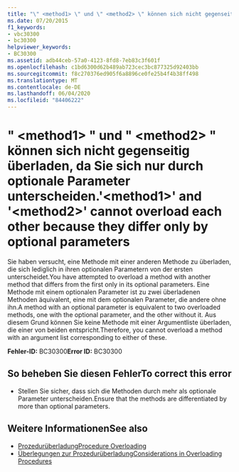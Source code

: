 ```yaml
---
title: "\" <method1> \" und \" <method2> \" können sich nicht gegenseitig überladen, da Sie sich nur durch optionale Parameter unterscheiden."
ms.date: 07/20/2015
f1_keywords:
- vbc30300
- bc30300
helpviewer_keywords:
- BC30300
ms.assetid: adb44ceb-57a0-4123-8fd8-7eb83c3f601f
ms.openlocfilehash: c1bd6300d62b489ab723cec3bc877325d92403bb
ms.sourcegitcommit: f8c270376ed905f6a8896ce0fe25b4f4b38ff498
ms.translationtype: MT
ms.contentlocale: de-DE
ms.lasthandoff: 06/04/2020
ms.locfileid: "84406222"
---
```

# <a name="method1-and-method2-cannot-overload-each-other-because-they-differ-only-by-optional-parameters"></a><span data-ttu-id="e67e4-102">" \<method1> " und " \<method2> " können sich nicht gegenseitig überladen, da Sie sich nur durch optionale Parameter unterscheiden.</span><span class="sxs-lookup"><span data-stu-id="e67e4-102">'\<method1>' and '\<method2>' cannot overload each other because they differ only by optional parameters</span></span>
<span data-ttu-id="e67e4-103">Sie haben versucht, eine Methode mit einer anderen Methode zu überladen, die sich lediglich in ihren optionalen Parametern von der ersten unterscheidet.</span><span class="sxs-lookup"><span data-stu-id="e67e4-103">You have attempted to overload a method with another method that differs from the first only in its optional parameters.</span></span> <span data-ttu-id="e67e4-104">Eine Methode mit einem optionalen Parameter ist zu zwei überladenen Methoden äquivalent, eine mit dem optionalen Parameter, die andere ohne ihn.</span><span class="sxs-lookup"><span data-stu-id="e67e4-104">A method with an optional parameter is equivalent to two overloaded methods, one with the optional parameter, and the other without it.</span></span> <span data-ttu-id="e67e4-105">Aus diesem Grund können Sie keine Methode mit einer Argumentliste überladen, die einer von beiden entspricht.</span><span class="sxs-lookup"><span data-stu-id="e67e4-105">Therefore, you cannot overload a method with an argument list corresponding to either of these.</span></span>  
  
 <span data-ttu-id="e67e4-106">**Fehler-ID:** BC30300</span><span class="sxs-lookup"><span data-stu-id="e67e4-106">**Error ID:** BC30300</span></span>  
  
## <a name="to-correct-this-error"></a><span data-ttu-id="e67e4-107">So beheben Sie diesen Fehler</span><span class="sxs-lookup"><span data-stu-id="e67e4-107">To correct this error</span></span>  
  
- <span data-ttu-id="e67e4-108">Stellen Sie sicher, dass sich die Methoden durch mehr als optionale Parameter unterscheiden.</span><span class="sxs-lookup"><span data-stu-id="e67e4-108">Ensure that the methods are differentiated by more than optional parameters.</span></span>  
  
## <a name="see-also"></a><span data-ttu-id="e67e4-109">Weitere Informationen</span><span class="sxs-lookup"><span data-stu-id="e67e4-109">See also</span></span>

- [<span data-ttu-id="e67e4-110">Prozedurüberladung</span><span class="sxs-lookup"><span data-stu-id="e67e4-110">Procedure Overloading</span></span>](../programming-guide/language-features/procedures/procedure-overloading.md)
- [<span data-ttu-id="e67e4-111">Überlegungen zur Prozedurüberladung</span><span class="sxs-lookup"><span data-stu-id="e67e4-111">Considerations in Overloading Procedures</span></span>](../programming-guide/language-features/procedures/considerations-in-overloading-procedures.md)
